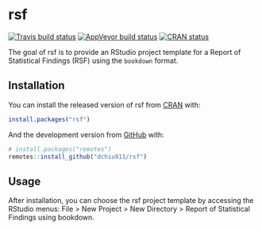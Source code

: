 
<!-- README.md is generated from README.Rmd. Please edit that file -->

# rsf

<!-- badges: start -->

[![Travis build
status](https://travis-ci.org/dchiu911/rsf.svg?branch=master)](https://travis-ci.org/dchiu911/rsf)
[![AppVeyor build
status](https://ci.appveyor.com/api/projects/status/github/dchiu911/rsf?branch=master&svg=true)](https://ci.appveyor.com/project/dchiu911/rsf)
[![CRAN
status](https://www.r-pkg.org/badges/version/rsf)](https://CRAN.R-project.org/package=rsf)
<!-- badges: end -->

The goal of rsf is to provide an RStudio project template for a Report
of Statistical Findings (RSF) using the `bookdown` format.

## Installation

You can install the released version of rsf from
[CRAN](https://CRAN.R-project.org) with:

``` r
install.packages("rsf")
```

And the development version from [GitHub](https://github.com/) with:

``` r
# install.packages("remotes")
remotes::install_github("dchiu911/rsf")
```

## Usage

After installation, you can choose the rsf project template by accessing
the RStudio menus: File \> New Project \> New Directory \> Report of
Statistical Findings using bookdown.
